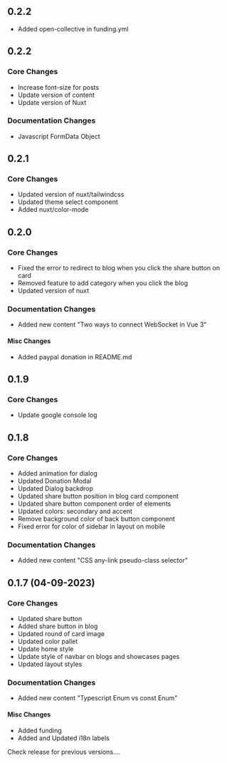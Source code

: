 ## 0.2.2
- Added open-collective in funding.yml

## 0.2.2
### Core Changes
- Increase font-size for posts
- Update version of content
- Update version of Nuxt
### Documentation Changes
- Javascript FormData Object

## 0.2.1
### Core Changes
- Updated version of nuxt/tailwindcss
- Updated theme select component
- Added nuxt/color-mode

## 0.2.0
### Core Changes
- Fixed the error to redirect to blog when you click the share button on card
- Removed feature to add category when you click the blog 
- Updated version of nuxt
### Documentation Changes
- Added new content "Two ways to connect WebSocket in Vue 3"
#### Misc Changes
- Added paypal donation in README.md 

## 0.1.9
### Core Changes
- Update google console log

## 0.1.8
### Core Changes
- Added animation for dialog
- Updated Donation Modal
- Updated Dialog backdrop
- Updated share button position in blog card component
- Updated share button component order of elements
- Updated colors: secondary and accent
- Remove background color of back button component
- Fixed error for color of sidebar in layout on mobile
### Documentation Changes
- Added new content "CSS any-link pseudo-class selector"

## 0.1.7 (04-09-2023)
### Core Changes
- Updated share button
- Added share button in blog
- Updated round of card image
- Updated color pallet
- Update home style
- Update style of navbar on blogs and showcases pages
- Updated layout styles
### Documentation Changes
- Added new content "Typescript Enum vs const Enum"
#### Misc Changes
- Added funding
- Added and Updated i18n labels

Check release for previous versions....
